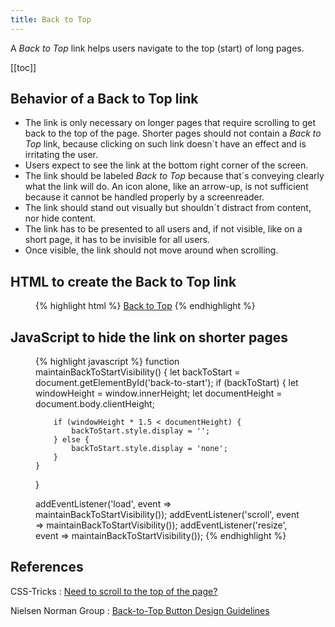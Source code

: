 ```yaml
---
title: Back to Top
---
```

A *Back to Top* link helps users navigate to the top (start) of long pages.

[[toc]]

## Behavior of a Back to Top link

- The link is only necessary on longer pages that require scrolling to get back to the top of the page. Shorter pages should not contain a *Back to Top* link, because clicking on such link doesn´t have an effect and is irritating the user.
- Users expect to see the link at the bottom right corner of the screen. 
- The link should be labeled *Back to Top* because that´s conveying clearly what the link will do. An icon alone, like an arrow-up, is not sufficient because it cannot be handled properly by a screenreader.
- The link should stand out visually but shouldn´t distract from content, nor hide content.
- The link has to be presented to all users and, if not visible, like on a short page, it has to be invisible for all users. 
- Once visible, the link should not move around when scrolling.

## HTML to create the Back to Top link

<figure class="breakout-r mry">
{% highlight html %}
<html id="start">
  <body>
  <!-- the contents of the page -->
  <a href="#start" id="back-to-start">Back to Top</a>
  </body>
</html>
{% endhighlight %}
</figure>

## JavaScript to hide the link on shorter pages

<figure class="breakout-r mry">
{% highlight javascript %}
function maintainBackToStartVisibility() {
    let backToStart = document.getElementById('back-to-start');
    if (backToStart) {
        let windowHeight = window.innerHeight;
        let documentHeight = document.body.clientHeight;

        if (windowHeight * 1.5 < documentHeight) {
            backToStart.style.display = '';
        } else {
            backToStart.style.display = 'none';
        }
    }
}

addEventListener('load', event => maintainBackToStartVisibility());
addEventListener('scroll', event => maintainBackToStartVisibility());
addEventListener('resize', event => maintainBackToStartVisibility());
{% endhighlight %}
</figure>

## References

CSS-Tricks
: [Need to scroll to the top of the page?](https://css-tricks.com/need-to-scroll-to-the-top-of-the-page/)

Nielsen Norman Group
: [Back-to-Top Button Design Guidelines](http://nngroup.com/articles/back-to-top/)

